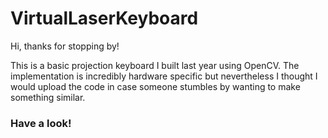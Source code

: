 # VirtualLaserKeyboard

Hi, thanks for stopping by! 

This is a basic projection keyboard I built last year using OpenCV. The implementation is incredibly hardware specific but nevertheless I thought I would upload the code in case someone stumbles by wanting to make something similar. 

### Have a look! 
